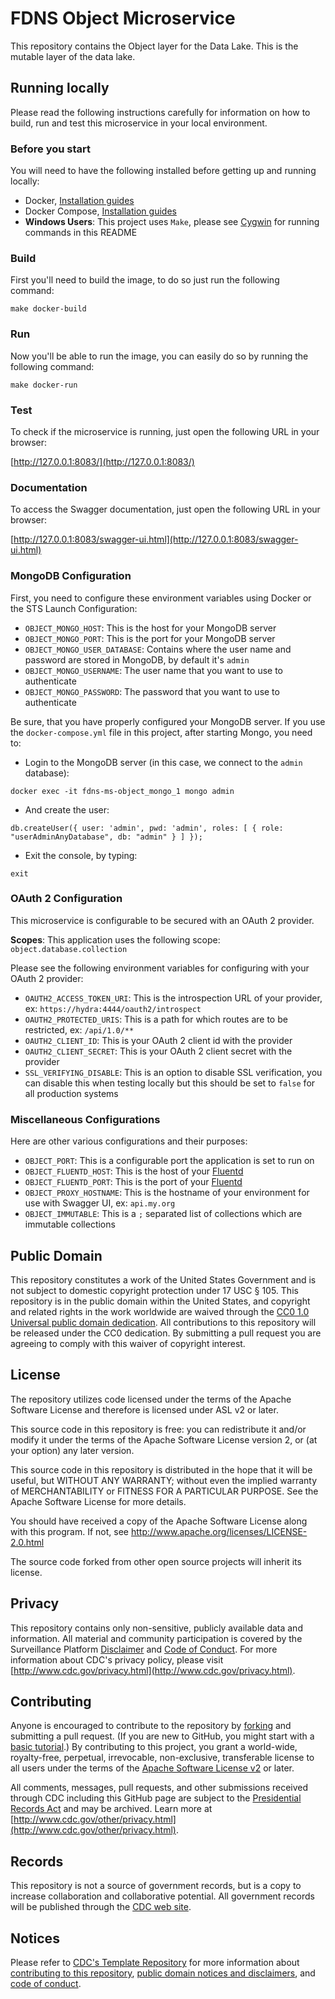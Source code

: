 # FDNS Object Microservice
This repository contains the Object layer for the Data Lake. This is the mutable layer of the data lake.

## Running locally
Please read the following instructions carefully for information on how to build, run and test this microservice in your local environment.

### Before you start
You will need to have the following installed before getting up and running locally:

- Docker, [Installation guides](https://docs.docker.com/install/)
- Docker Compose, [Installation guides](https://docs.docker.com/compose/install/)
- **Windows Users**: This project uses `Make`, please see [Cygwin](http://www.cygwin.com/) for running commands in this README

### Build

First you'll need to build the image, to do so just run the following command:

```
make docker-build
```

### Run

Now you'll be able to run the image, you can easily do so by running the following command:

```
make docker-run
```

### Test

To check if the microservice is running, just open the following URL in your browser:

[http://127.0.0.1:8083/](http://127.0.0.1:8083/)

### Documentation

To access the Swagger documentation, just open the following URL in your browser:

[http://127.0.0.1:8083/swagger-ui.html](http://127.0.0.1:8083/swagger-ui.html)

### MongoDB Configuration

First, you need to configure these environment variables using Docker or the STS Launch Configuration:

* `OBJECT_MONGO_HOST`: This is the host for your MongoDB server
* `OBJECT_MONGO_PORT`: This is the port for your MongoDB server
* `OBJECT_MONGO_USER_DATABASE`: Contains where the user name and password are stored in MongoDB, by default it's `admin`
* `OBJECT_MONGO_USERNAME`: The user name that you want to use to authenticate
* `OBJECT_MONGO_PASSWORD`: The password that you want to use to authenticate

Be sure, that you have properly configured your MongoDB server. If you use the `docker-compose.yml` file in this project, after starting Mongo, you need to:

* Login to the MongoDB server (in this case, we connect to the `admin` database):

```
docker exec -it fdns-ms-object_mongo_1 mongo admin
```

* And create the user:

```
db.createUser({ user: 'admin', pwd: 'admin', roles: [ { role: "userAdminAnyDatabase", db: "admin" } ] });
```

* Exit the console, by typing:

```
exit
```

### OAuth 2 Configuration

This microservice is configurable to be secured with an OAuth 2 provider.

__Scopes__: This application uses the following scope: `object.database.collection`

Please see the following environment variables for configuring with your OAuth 2 provider:

* `OAUTH2_ACCESS_TOKEN_URI`: This is the introspection URL of your provider, ex: `https://hydra:4444/oauth2/introspect`
* `OAUTH2_PROTECTED_URIS`: This is a path for which routes are to be restricted, ex: `/api/1.0/**`
* `OAUTH2_CLIENT_ID`: This is your OAuth 2 client id with the provider
* `OAUTH2_CLIENT_SECRET`: This is your OAuth 2 client secret with the provider
* `SSL_VERIFYING_DISABLE`: This is an option to disable SSL verification, you can disable this when testing locally but this should be set to `false` for all production systems

### Miscellaneous Configurations

Here are other various configurations and their purposes:

* `OBJECT_PORT`: This is a configurable port the application is set to run on
* `OBJECT_FLUENTD_HOST`: This is the host of your [Fluentd](https://www.fluentd.org/)
* `OBJECT_FLUENTD_PORT`: This is the port of your [Fluentd](https://www.fluentd.org/)
* `OBJECT_PROXY_HOSTNAME`: This is the hostname of your environment for use with Swagger UI, ex: `api.my.org`
* `OBJECT_IMMUTABLE`: This is a `;` separated list of collections which are immutable collections
  
## Public Domain
This repository constitutes a work of the United States Government and is not
subject to domestic copyright protection under 17 USC § 105. This repository is in
the public domain within the United States, and copyright and related rights in
the work worldwide are waived through the [CC0 1.0 Universal public domain dedication](https://creativecommons.org/publicdomain/zero/1.0/).
All contributions to this repository will be released under the CC0 dedication. By
submitting a pull request you are agreeing to comply with this waiver of
copyright interest.

## License
The repository utilizes code licensed under the terms of the Apache Software
License and therefore is licensed under ASL v2 or later.

This source code in this repository is free: you can redistribute it and/or modify it under
the terms of the Apache Software License version 2, or (at your option) any
later version.

This source code in this repository is distributed in the hope that it will be useful, but WITHOUT ANY
WARRANTY; without even the implied warranty of MERCHANTABILITY or FITNESS FOR A
PARTICULAR PURPOSE. See the Apache Software License for more details.

You should have received a copy of the Apache Software License along with this
program. If not, see http://www.apache.org/licenses/LICENSE-2.0.html

The source code forked from other open source projects will inherit its license.


## Privacy
This repository contains only non-sensitive, publicly available data and
information. All material and community participation is covered by the
Surveillance Platform [Disclaimer](https://github.com/CDCgov/template/blob/master/DISCLAIMER.md)
and [Code of Conduct](https://github.com/CDCgov/template/blob/master/code-of-conduct.md).
For more information about CDC's privacy policy, please visit [http://www.cdc.gov/privacy.html](http://www.cdc.gov/privacy.html).

## Contributing
Anyone is encouraged to contribute to the repository by [forking](https://help.github.com/articles/fork-a-repo)
and submitting a pull request. (If you are new to GitHub, you might start with a
[basic tutorial](https://help.github.com/articles/set-up-git).) By contributing
to this project, you grant a world-wide, royalty-free, perpetual, irrevocable,
non-exclusive, transferable license to all users under the terms of the
[Apache Software License v2](http://www.apache.org/licenses/LICENSE-2.0.html) or
later.

All comments, messages, pull requests, and other submissions received through
CDC including this GitHub page are subject to the [Presidential Records Act](http://www.archives.gov/about/laws/presidential-records.html)
and may be archived. Learn more at [http://www.cdc.gov/other/privacy.html](http://www.cdc.gov/other/privacy.html).

## Records
This repository is not a source of government records, but is a copy to increase
collaboration and collaborative potential. All government records will be
published through the [CDC web site](http://www.cdc.gov).

## Notices
Please refer to [CDC's Template Repository](https://github.com/CDCgov/template)
for more information about [contributing to this repository](https://github.com/CDCgov/template/blob/master/CONTRIBUTING.md),
[public domain notices and disclaimers](https://github.com/CDCgov/template/blob/master/DISCLAIMER.md),
and [code of conduct](https://github.com/CDCgov/template/blob/master/code-of-conduct.md).
